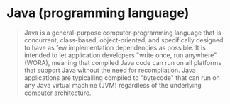 Java (programming language)
===========================

> Java is a general-purpose computer-programming language that is concurrent, class-based, object-oriented, and specifically designed to have as few implementation dependencies as possible. It is intended to let application developers "write once, run anywhere"(WORA), meaning that compiled Java code can run on all platforms that support Java without the need for recompilation. Java applications are typicalling compiled to "bytecode" that can run on any Java virtual machine (JVM) regardless
> of the underlying computer architecture.
